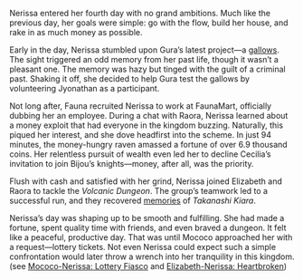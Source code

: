 <!-- title: Nerissa Juliet Ravencroft -->
<!-- status: Alive -->

Nerissa entered her fourth day with no grand ambitions. Much like the previous day, her goals were simple: go with the flow, build her house, and rake in as much money as possible.

Early in the day, Nerissa stumbled upon Gura’s latest project—a [gallows](https://www.youtube.com/live/dRCvSHBTvSk?feature=shared&t=1198). The sight triggered an odd memory from her past life, though it wasn’t a pleasant one. The memory was hazy but tinged with the guilt of a criminal past. Shaking it off, she decided to help Gura test the gallows by volunteering Jyonathan as a participant.

Not long after, Fauna recruited Nerissa to work at FaunaMart, officially dubbing her an employee. During a chat with Raora, Nerissa learned about a money exploit that had everyone in the kingdom buzzing. Naturally, this piqued her interest, and she dove headfirst into the scheme. In just 94 minutes, the money-hungry raven amassed a fortune of over 6.9 thousand coins. Her relentless pursuit of wealth even led her to decline Cecilia’s invitation to join Bijou’s knights—money, after all, was the priority.

Flush with cash and satisfied with her grind, Nerissa joined Elizabeth and Raora to tackle the _Volcanic Dungeon_. The group’s teamwork led to a successful run, and they recovered [memories](https://www.youtube.com/live/dRCvSHBTvSk?feature=shared&t=15014) of _Takanashi Kiara_.

Nerissa’s day was shaping up to be smooth and fulfilling. She had made a fortune, spent quality time with friends, and even braved a dungeon. It felt like a peaceful, productive day. That was until Mococo approached her with a request—lottery tickets. Not even Nerissa could expect such a simple confrontation would later throw a wrench into her tranquility in this kingdom. (see [Mococo-Nerissa: Lottery Fiasco](#edge:mococo-nerissa) and [Elizabeth-Nerissa: Heartbroken](#edge:liz-nerissa))
